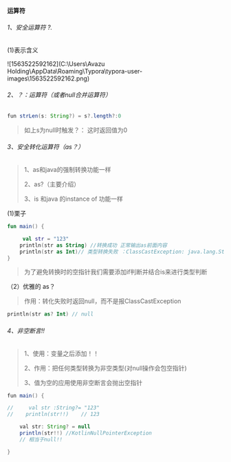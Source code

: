 #### 运算符

###### 1、安全运算符 ?.

(1)表示含义



![1563522592162](C:\Users\Avazu Holding\AppData\Roaming\Typora\typora-user-images\1563522592162.png)

###### 2、？：运算符（或者null合并运算符）

```java
fun strLen(s: String?) = s?.length?:0
```

> 如上s为null时触发？： 这时返回值为0



###### 3、安全转化运算符（as？）

> 1、as和java的强制转换功能一样
>
>  2、as?（主要介绍） 
>
> 3、is 和java 的instance of 功能一样

(1)栗子

```kotlin
fun main() {

     val str = "123"
    println(str as String) //转换成功 正常输出as前面内容
    println(str as Int)// 类型转换失败 ：ClassCastException: java.lang.String cannot be cast to java.lang.Integer
}
```

> 为了避免转换时的空指针我们需要添加if判断并结合is来进行类型判断

（2）优雅的 as？

> 作用：转化失败时返回null，而不是报ClassCastException

```kotlin
println(str as? Int) // null
```



###### 4、非空断言!!

> 1、使用：变量之后添加！！
>
> 2、作用：把任何类型转换为非空类型(对null操作会包空指针)
>
> 3、值为空的应用使用非空断言会抛出空指针

```java
fun main() {

//     val str :String?= "123"
//    println(str!!)    // 123

    val str: String? = null
    println(str!!) //KotlinNullPointerException
    // 相当于null!!

}
```






